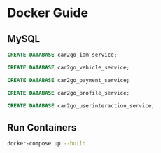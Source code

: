 # Docker Guide

## MySQL

```sql
CREATE DATABASE car2go_iam_service;

CREATE DATABASE car2go_vehicle_service;

CREATE DATABASE car2go_payment_service;

CREATE DATABASE car2go_profile_service;

CREATE DATABASE car2go_userinteraction_service;
```

## Run Containers

```bash
docker-compose up --build
```
